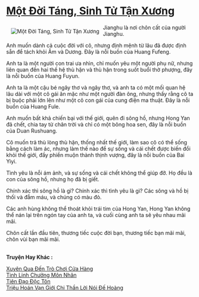 <a href="https://truyentiki.com/mot-doi-tang-sinh-tu-tan-xuong.31513/" title="Một Đời Táng, Sinh Tử Tận Xương"><h1>Một Đời Táng, Sinh Tử Tận Xương</h1></a><div style="display:table"><img align="right" style="float: left; padding: 10px;" src="https://truyentiki.com/a/img/str/src/31513.jpg" alt="Một Đời Táng, Sinh Tử Tận Xương">Jianghu là nơi chôn cất của người Jianghu. <p></p> Anh muốn dành cả cuộc đời với cô, nhưng định mệnh từ lâu đã được định sẵn để tách khỏi Âm và Dương. Đây là nỗi buồn của Huang Fufeng. <p></p> Anh ta là một người con trai ưa nhìn, chỉ muốn yêu một người phụ nữ, nhưng liên quan đến hai thế hệ thù hận và thù hận trong suốt buổi thờ phượng, đây là nỗi buồn của Huang Fuyun. <p></p> Anh ta là một cậu bé ngây thơ và ngây thơ, và anh ta có một mối quan hệ lâu dài với một cô gái ăn mặc như một người đàn ông, nhưng thấy rằng cô ta bị buộc phải lớn lên như một cô con gái của cung điện ma thuật. Đây là nỗi buồn của Huang Fule. <p></p> Anh muốn bất khả chiến bại với thế giới, quên đi sông hồ, nhưng Hong Yan đã chết, chia tay từ chân trời và chỉ có một bông hoa sen, đây là nỗi buồn của Duan Rushuang. <p></p> Cô muốn trả thù lòng thù hận, thống nhất thế giới, làm sao cô có thể sống bằng cách làm ác, nhưng làm thế nào để sự sống và cái chết được biến đổi khỏi thế giới, đầy phiền muộn thành thịnh vượng, đây là nỗi buồn của Bai Yiyi. <p></p> Tình yêu là nỗi ám ảnh, và sự sống và cái chết không thể giúp đỡ. Họ đều là con của sông hồ, nhưng họ đã bị giết. <p></p> Chính xác thì sông hồ là gì? Chính xác thì tình yêu là gì? Các sông và hồ bị thối và đẫm máu, và chúng có màu đỏ. <p></p> Các anh hùng không thể thoát khỏi trái tim của Hong Yan, Hong Yan không thể nán lại trên ngón tay của anh ta, và cuối cùng anh ta sẽ yêu nhau mãi mãi. <p></p> Chôn cất lần đầu tiên, thương tiếc cuộc đời bạn, thương tiếc bạn mãi mãi, chôn vùi bạn mãi mãi.</div><p><br><b>Truyện Hay Khác :</b></p><a href="https://truyentiki.com/xuyen-qua-den-tro-choi-cua-hang.31512/" alt="Xuyên Qua Đến Trò Chơi Cửa Hàng">Xuyên Qua Đến Trò Chơi Cửa Hàng</a><br/><a href="https://github.com/nownovels/truyenhay/tree/master/truyenhay/30754/README.md" alt="Tinh Linh Chưởng Môn Nhân">Tinh Linh Chưởng Môn Nhân</a><br/><a href="https://wikitruyen.wordpress.com/2020/06/23/tien-dao-doc-ton/" alt="Tiên Đạo Độc Tôn">Tiên Đạo Độc Tôn</a><br/><a href="https://truyentiki.wordpress.com/2020/06/08/trieu-hoan-van-gioi-chi-than-loi-noi-de-hoang/" alt="Triệu Hoán Vạn Giới Chi Thần Lời Nói Đế Hoàng">Triệu Hoán Vạn Giới Chi Thần Lời Nói Đế Hoàng</a><br/>